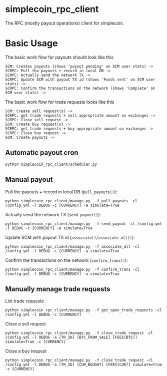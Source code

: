 simplecoin_rpc_client
=====================

The RPC (mostly payout operations) client for simplecoin.

Basic Usage
===========
The basic work flow for payouts should look like this

```
SCM: Creates payouts (shows 'payout pending' on SCM user stats) ->
SCRPC: Pull the payouts + record in local DB ->
SCRPC: Actually send the network TX ->
SCRPC: Update SCM with payout TX id (shows 'Funds sent' on SCM user stats) ->
SCRPC: Confirm the transactions on the network (shows 'Complete' on SCM user stats) ->
```


The basic work flow for trade requests looks like this

```
SCM: Create sell request(s) ->
SCRPC: get trade requests + sell appropriate amount on exchanges ->
SCRPC: Close sell request ->
SCM: Create buy request(s) ->
SCRPC: get trade requests + buy appropriate amount on exchanges ->
SCRPC: Close buy request ->
SCM: Create payouts ->
```

Automatic payout cron
---------------------

```
python simplecoin_rpc_client/scheduler.py
```

Manual payout
-------------

Pull the payouts + record in local DB (`pull_payouts()`):
```
python simplecoin_rpc_client/manage.py  -f pull_payouts -cl /config.yml -l DEBUG -c [CURRENCY] -a simulate=True
```

Actually send the network TX (`send_payout()`):
```
python simplecoin_rpc_client/manage.py  -f send_payout -cl /config.yml -l DEBUG -c [CURRENCY] -a simulate=True
```

Update SCM with payout TX id (`associate()/associate_all()`):
```
python simplecoin_rpc_client/manage.py  -f associate_all -cl /config.yml -l DEBUG -c [CURRENCY] -a simulate=True
```

Confirm the transactions on the network (`confirm_trans()`):
```
python simplecoin_rpc_client/manage.py  -f confirm_trans -cl /config.yml -l DEBUG -c [CURRENCY] -a simulate=True
```


Manually manage trade requests
------------------------------

List trade requests
```
python simplecoin_rpc_client/manage.py  -f get_open_trade_requests -cl /config.yml -l DEBUG -c [CURRENCY]
```

Close a sell request
```
python simplecoin_rpc_client/manage.py  -f close_trade_request -cl /config.yml -l DEBUG -a [TR_ID] [BTC_FROM_SALE] [FEES(BTC)] simulate=True -c [CURRENCY]
```

Close a buy request

```
python simplecoin_rpc_client/manage.py  -f close_trade_request -cl /config.yml -l DEBUG -a [TR_ID] [CUR_BOUGHT] [FEES(CUR)] simulate=True -c [CURRENCY]
```
